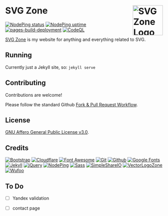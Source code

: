 # SVG Zone [<img alt="SVG Zone Logo" src="https://www.vectorlogo.zone/logos/w3_svg/w3_svg-tile.svg" height="96" align="right" />](https://www.svg.zone/)

[![NodePing status](https://img.shields.io/nodeping/status/krfxxv6y-nsi8-4jaa-8w6m-5vtdfp0nkis3?label=Current%20status)](https://nodeping.com/reports/statusevents/check/201109281250J5K3P-33GJFGMM)
[![NodePing uptime](https://img.shields.io/nodeping/uptime/krfxxv6y-nsi8-4jaa-8w6m-5vtdfp0nkis3?label=30-day%20uptime)](https://nodeping.com/reports/uptime/krfxxv6y-nsi8-4jaa-8w6m-5vtdfp0nkis3)
[![pages-build-deployment](https://github.com/VectorLogoZone/svgzone/actions/workflows/pages/pages-build-deployment/badge.svg)](https://github.com/VectorLogoZone/svgzone/actions/workflows/pages/pages-build-deployment)
[![CodeQL](https://github.com/VectorLogoZone/svgzone/actions/workflows/github-code-scanning/codeql/badge.svg)](https://github.com/VectorLogoZone/svgzone/actions/workflows/github-code-scanning/codeql)

[SVG Zone](https://www.svg.zone/) is my website for anything and everything related to SVG.

## Running

Currently just a Jekyll site, so: `jekyll serve`

## Contributing

Contributions are welcome!

Please follow the standard Github [Fork & Pull Request Workflow](https://gist.github.com/Chaser324/ce0505fbed06b947d962).

## License

[GNU Affero General Public License v3.0](LICENSE.txt).

## Credits

[![Bootstrap](https://www.vectorlogo.zone/logos/getbootstrap/getbootstrap-ar21.svg)](https://getbootstrap.com/ "HTML/CSS Framework")
[![Cloudflare](https://www.vectorlogo.zone/logos/cloudflare/cloudflare-ar21.svg)](https://www.cloudflare.com/ "CDN")
[![Font Awesome](https://www.vectorlogo.zone/logos/font-awesome/font-awesome-ar21.svg)](https://fontawesome.com/ "Icon Font")
[![Git](https://www.vectorlogo.zone/logos/git-scm/git-scm-ar21.svg)](https://git-scm.com/ "Version control")
[![Github](https://www.vectorlogo.zone/logos/github/github-ar21.svg)](https://github.com/ "Code hosting")
[![Google Fonts](https://www.vectorlogo.zone/logos/google/google-ar21.svg)](https://google.com/fonts "Fonts and font hosting")
[![Jekyll](https://www.vectorlogo.zone/logos/jekyllrb/jekyllrb-ar21.svg)](https://www.jekyllrb.com/ "Static website builder")
[![jQuery](https://www.vectorlogo.zone/logos/jquery/jquery-ar21.svg)](https://jquery.com/ "JavaScript library")
[![NodePing](https://www.vectorlogo.zone/logos/nodeping/nodeping-ar21.svg)](https://nodeping.com?rid=201109281250J5K3P "Uptime monitoring")
[![Sass](https://www.vectorlogo.zone/logos/sass-lang/sass-lang-ar21.svg)](https://sass-lang.com/ "CSS builder")
[![SimpleShareIO](https://www.vectorlogo.zone/logos/simpleshareio/simpleshareio-ar21.svg)](https://simpleshare.io/ "Share links")
[![VectorLogoZone](https://www.vectorlogo.zone/logos/vectorlogozone/vectorlogozone-ar21.svg)](https://www.vectorlogo.zone/ "Icons")
[![Wufoo](https://www.vectorlogo.zone/logos/wufoo/wufoo-ar21.svg)](http://www.wufoo.com/ "Contact form")

## To Do

 - [ ] Yandex validation
 - [ ] contact page

